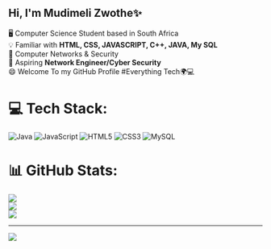 ## Hi, I'm Mudimeli Zwothe✨

🖥️ Computer Science Student based in South Africa<br/>
💡 Familiar with **HTML, CSS, JAVASCRIPT, C++, JAVA, My SQL**<br/>
🔏 Computer Networks & Security<br/>
🚀 Aspiring **Network Engineer/Cyber Security**<br/>
😄 Welcome To my GitHub Profile #Everything Tech🌍💻<br/>


# 💻 Tech Stack:
![Java](https://img.shields.io/badge/java-%23ED8B00.svg?style=for-the-badge&logo=openjdk&logoColor=white) ![JavaScript](https://img.shields.io/badge/javascript-%23323330.svg?style=for-the-badge&logo=javascript&logoColor=%23F7DF1E) ![HTML5](https://img.shields.io/badge/html5-%23E34F26.svg?style=for-the-badge&logo=html5&logoColor=white) ![CSS3](https://img.shields.io/badge/css3-%231572B6.svg?style=for-the-badge&logo=css3&logoColor=white) ![MySQL](https://img.shields.io/badge/mysql-4479A1.svg?style=for-the-badge&logo=mysql&logoColor=white)
# 📊 GitHub Stats:
![](https://github-readme-stats.vercel.app/api?username=Mudimeli&theme=merko&hide_border=false&include_all_commits=false&count_private=false)<br/>
![](https://nirzak-streak-stats.vercel.app/?user=Mudimeli&theme=merko&hide_border=false)<br/>
![](https://github-readme-stats.vercel.app/api/top-langs/?username=Mudimeli&theme=merko&hide_border=false&include_all_commits=false&count_private=false&layout=compact)

---
[![](https://visitcount.itsvg.in/api?id=Mudimeli&icon=0&color=0)](https://visitcount.itsvg.in)

<!-- Proudly created with GPRM ( https://gprm.itsvg.in ) -->

